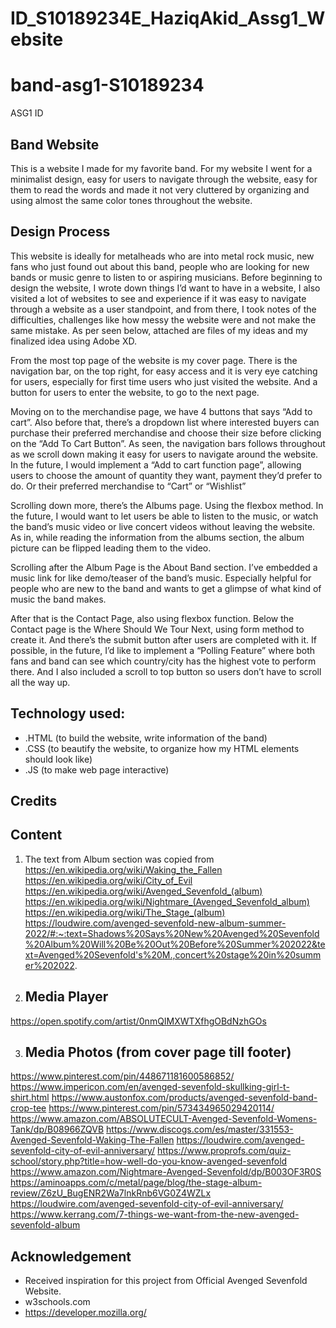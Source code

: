 # ID_S10189234E_HaziqAkid_Assg1_Website

# band-asg1-S10189234
ASG1 ID
## Band Website

This is a website I made for my favorite band. For my website I went for a minimalist design, easy for users to navigate through the website, easy for them to read the words and made it not very cluttered by organizing and using almost the same color tones throughout the website. 


## Design Process
This website is ideally for metalheads who are into metal rock music, new fans who just found out about this band, people who are looking for new bands or music genre to listen to or aspiring musicians. Before beginning to design the website, I wrote down things I’d want to have in a website, I also visited a lot of websites to see and experience if it was easy to navigate through a website as a user standpoint, and from there, I took notes of the difficulties, challenges like how messy the website were and not make the same mistake. As per seen below, attached are files of my ideas and my finalized idea using Adobe XD.

From the most top page of the website is my cover page. There is the navigation bar, on the top right, for easy access and it is very eye catching for users, especially for first time users who just visited the website. And a button for users to enter the website, to go to the next page.


Moving on to the merchandise page, we have 4 buttons that says “Add to cart”. Also before that, there’s a dropdown list where interested buyers can purchase their preferred merchandise and choose their size before clicking on the “Add To Cart Button”. As seen, the navigation bars follows throughout as we scroll down making it easy for users to navigate around the website. In the future, I would implement a “Add to cart function page”, allowing users to choose the amount of quantity they want, payment they’d prefer to do. Or their preferred merchandise to “Cart” or “Wishlist”

Scrolling down more, there’s the Albums page. Using the flexbox method. In the future, I would want to let users be able to listen to the music, or watch the band’s music video or live concert videos without leaving the website. As in, while reading the information from the albums section, the album picture can be flipped leading them to the video.

Scrolling after the Album Page is the About Band section. I’ve embedded a music link for like demo/teaser of the band’s music. Especially helpful for people who are new to the band and wants to get a glimpse of what kind of music the band makes. 

After that is the Contact Page, also using flexbox function. Below the Contact page is the Where Should We Tour Next, using form method to create it. And there’s the submit button after users are completed with it. If possible, in the future, I’d like to implement a “Polling Feature” where both fans and band can see which country/city has the highest vote to perform there. And I also included a scroll to top button so users don’t have to scroll all the way up.


## Technology used:
-	.HTML (to build the website, write information of the band)
-	.CSS     (to beautify the website, to organize how my HTML elements should look like)
-	.JS        (to make web page interactive)





## Credits

## Content
1.	The text from Album section was copied from https://en.wikipedia.org/wiki/Waking_the_Fallen
https://en.wikipedia.org/wiki/City_of_Evil
https://en.wikipedia.org/wiki/Avenged_Sevenfold_(album)
https://en.wikipedia.org/wiki/Nightmare_(Avenged_Sevenfold_album)
https://en.wikipedia.org/wiki/The_Stage_(album)
https://loudwire.com/avenged-sevenfold-new-album-summer-2022/#:~:text=Shadows%20Says%20New%20Avenged%20Sevenfold%20Album%20Will%20Be%20Out%20Before%20Summer%202022&text=Avenged%20Sevenfold's%20M.,concert%20stage%20in%20summer%202022.


2.	## Media Player 
https://open.spotify.com/artist/0nmQIMXWTXfhgOBdNzhGOs 

3.	## Media Photos (from cover page till footer)
https://www.pinterest.com/pin/448671181600586852/
https://www.impericon.com/en/avenged-sevenfold-skullking-girl-t-shirt.html 
https://www.austonfox.com/products/avenged-sevenfold-band-crop-tee 
https://www.pinterest.com/pin/573434965029420114/
https://www.amazon.com/ABSOLUTECULT-Avenged-Sevenfold-Womens-Tank/dp/B08966ZQVB 
 https://www.discogs.com/es/master/331553-Avenged-Sevenfold-Waking-The-Fallen
https://loudwire.com/avenged-sevenfold-city-of-evil-anniversary/
https://www.proprofs.com/quiz-school/story.php?title=how-well-do-you-know-avenged-sevenfold 
https://www.amazon.com/Nightmare-Avenged-Sevenfold/dp/B003OF3R0S 
https://aminoapps.com/c/metal/page/blog/the-stage-album-review/Z6zU_BugENR2Wa7lnkRnb6VG0Z4WZLx 
https://loudwire.com/avenged-sevenfold-city-of-evil-anniversary/ 
https://www.kerrang.com/7-things-we-want-from-the-new-avenged-sevenfold-album 

## Acknowledgement
-	Received inspiration for this project from Official Avenged Sevenfold Website.
- w3schools.com 
- https://developer.mozilla.org/

